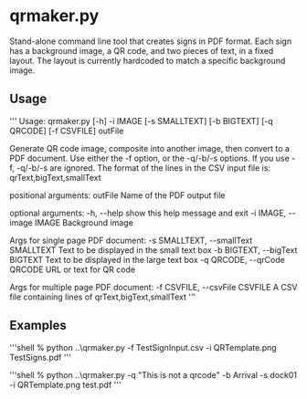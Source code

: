 # qrmaker.py

Stand-alone command line tool that creates signs in PDF format.  Each sign has
a background image, a QR code, and two pieces of text, in a fixed layout.
The layout is currently hardcoded to match a specific background image.

## Usage
'''
Usage: qrmaker.py [-h] -i IMAGE [-s SMALLTEXT] [-b BIGTEXT] [-q QRCODE]
                  [-f CSVFILE]
                  outFile

Generate QR code image, composite into another image, then convert to a PDF
document. Use either the -f option, or the -q/-b/-s options. If you use -f,
-q/-b/-s are ignored. The format of the lines in the CSV input file is:
qrText,bigText,smallText

positional arguments:
  outFile               Name of the PDF output file

optional arguments:
  -h, --help            show this help message and exit
  -i IMAGE, --image IMAGE
                        Background image

Args for single page PDF document:
  -s SMALLTEXT, --smallText SMALLTEXT
                        Text to be displayed in the small text box
  -b BIGTEXT, --bigText BIGTEXT
                        Text to be displayed in the large text box
  -q QRCODE, --qrCode QRCODE
                        URL or text for QR code

Args for multiple page PDF document:
  -f CSVFILE, --csvFile CSVFILE
                        A CSV file containing lines of
                        qrText,bigText,smallText
'''

## Examples

'''shell
% python ..\qrmaker.py -f TestSignInput.csv -i QRTemplate.png TestSigns.pdf
'''

'''shell
% python ..\qrmaker.py -q "This is not a qrcode" -b Arrival -s dock01 -i QRTemplate.png test.pdf
'''